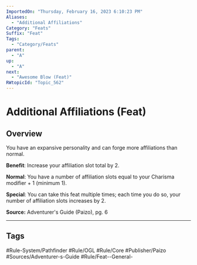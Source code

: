 ```yaml
---
ImportedOn: "Thursday, February 16, 2023 6:10:23 PM"
Aliases:
  - "Additional Affiliations"
Category: "Feats"
Suffix: "Feat"
Tags:
  - "Category/Feats"
parent:
  - "A"
up:
  - "A"
next:
  - "Awesome Blow (Feat)"
RWtopicId: "Topic_562"
---
```

# Additional Affiliations (Feat)
## Overview
You have an expansive personality and can forge more affiliations than normal. 

**Benefit**: Increase your affiliation slot total by 2. 

**Normal**: You have a number of affiliation slots equal to your Charisma modifier + 1 (minimum 1). 

**Special**: You can take this feat multiple times; each time you do so, your number of affiliation slots increases by 2. 

**Source:** Adventurer's Guide (Paizo), pg. 6


---
## Tags
#Rule-System/Pathfinder #Rule/OGL #Rule/Core #Publisher/Paizo #Sources/Adventurer-s-Guide #Rule/Feat--General-

